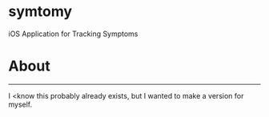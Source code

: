 # symtomy
iOS Application for Tracking Symptoms

# About
------------------------

I <know this probably already exists, but I wanted to make a version for myself.
